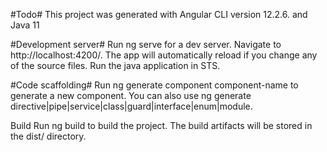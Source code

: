 #Todo#
This project was generated with Angular CLI version 12.2.6. and Java 11

#Development server#
Run ng serve for a dev server. Navigate to http://localhost:4200/. The app will automatically reload if you change any of the source files.
Run the java application in STS.

#Code scaffolding#
Run ng generate component component-name to generate a new component. You can also use ng generate directive|pipe|service|class|guard|interface|enum|module.

Build
Run ng build to build the project. The build artifacts will be stored in the dist/ directory.
